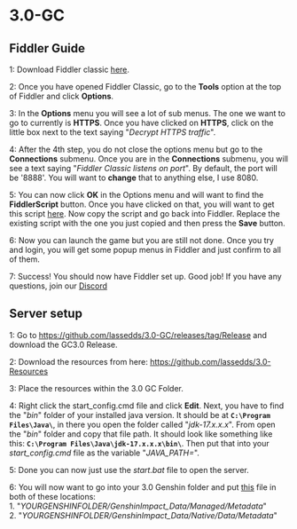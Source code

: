 # 3.0-GC

## Fiddler Guide

1: Download Fiddler classic <a href=https://www.telerik.com/download/fiddler>here</a>.

2: Once you have opened Fiddler Classic, go to the **Tools** option at the top of Fiddler and click **Options**.

3: In the **Options** menu you will see a lot of sub menus. The one we want to go to currently is **HTTPS**. Once you have clicked on **HTTPS**, click on the little box next to the text saying "*Decrypt HTTPS traffic*".

4: After the 4th step, you do not close the options menu but go to the **Connections** submenu. Once you are in the **Connections** submenu, you will see a text saying "*Fiddler Classic listens on port*". By default, the port will be '8888'. You will want to **change** that to anything else, I use 8080.

5: You can now click **OK** in the Options menu and will want to find the **FiddlerScript** button. Once you have clicked on that, you will want to get this script <a href=https://github.lunatic.moe/fiddlerscript>here</a>. Now copy the script and go back into Fiddler. Replace the existing script with the one you just copied and then press the **Save** button.

6: Now you can launch the game but you are still not done. Once you try and login, you will get some popup menus in Fiddler and just confirm to all of them.

7: Success! You should now have Fiddler set up. Good job! If you have any questions, join our <a href=https://discord.gg/AYtB7Q2er8>Discord</a>

## Server setup

1: Go to https://github.com/lassedds/3.0-GC/releases/tag/Release and download the GC3.0 Release.

2: Download the resources from here: https://github.com/lassedds/3.0-Resources

3: Place the resources within the 3.0 GC Folder.

4: Right click the start_config.cmd file and click **Edit**. Next, you have to find the "*bin*" folder of your installed java version. It should be at **`C:\Program Files\Java\`**, in there you open the folder called "*jdk-17.x.x.x*". From open the "*bin*" folder and copy that file path. It should look like something like this: **`C:\Program Files\Java\jdk-17.x.x.x\bin\`**.  Then put that into your *start_config.cmd* file as the variable "*JAVA_PATH=*".

5: Done you can now just use the *start.bat* file to open the server.

6: You will now want to go into your 3.0 Genshin folder and put <a href=https://cdn.discordapp.com/attachments/973630112589307914/996912792672153660/global-metadata.dat>this</a> file in both of these locations:<br>
	1. "*YOURGENSHINFOLDER/GenshinImpact_Data/Managed/Metadata*"<br>
	2. "*YOURGENSHINFOLDER/GenshinImpact_Data/Native/Data/Metadata*"
